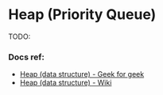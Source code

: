 # Heap (Priority Queue)

TODO:

### Docs ref:
- [Heap (data structure) - Geek for geek](https://www.geeksforgeeks.org/heap-data-structure/)
- [Heap (data structure) - Wiki](https://en.wikipedia.org/wiki/Heap_(data_structure))